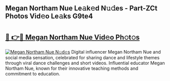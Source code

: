 ## Megan Northam Nue Le𝚊k𝚎d N𝚞𝚍es - Part-ZCt Photos Vid𝚎o Le𝚊ks G9te4

# <h2><a href="http://fb0vhyf.evod.top/?m=Megan+Northam+Nue">🔗 👉🔴 Megan Northam Nue Vid𝚎o Ph𝚘t𝚘s</a></h2>

[![Megan Northam Nue N𝚞d𝚎s](https://i.imgur.com/8V9OHl7.gif)](http://fb0vhyf.evod.top/?m=Megan+Northam+Nue)
Digital influencer Megan Northam Nue and social media sensation, celebrated for sharing dance and lifestyle themes through viral dance challenges and short videos. Influential educator Megan Northam Nue, known for their innovative teaching methods and commitment to education. 

